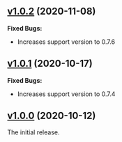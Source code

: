 ## [v1.0.2](https://github.com/illandril/FoundryVTT-third-pact/releases/tag/v1.0.2) (2020-11-08)
**Fixed Bugs:**
* Increases support version to 0.7.6

## [v1.0.1](https://github.com/illandril/FoundryVTT-third-pact/releases/tag/v1.0.1) (2020-10-17)
**Fixed Bugs:**
* Increases support version to 0.7.4

## [v1.0.0](https://github.com/illandril/FoundryVTT-third-pact/releases/tag/v1.0.0) (2020-10-12)
The initial release.
